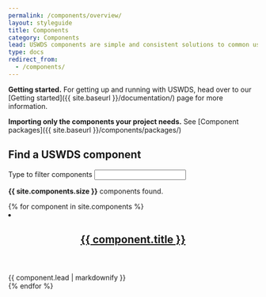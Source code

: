 ```yaml
---
permalink: /components/overview/
layout: styleguide
title: Components
category: Components
lead: USWDS components are simple and consistent solutions to common user interface needs.
type: docs
redirect_from:
  - /components/
---
```


**Getting started.** For getting up and running with USWDS, head over to our [Getting started]({{ site.baseurl }}/documentation/) page for more information.

**Importing only the components your project needs.** See [Component packages]({{ site.baseurl }}/components/packages/)

## Find a USWDS component

<div role="region" aria-atomic="true">
  <label for="icon-filter">Type to filter components</label>
  <input class="usa-input" id="icon-filter" class="usa-input" type="text" onkeyup="filter(this)"/>
  <p class="text-base margin-top-1" aria-live="polite"><span id="component-count"><strong>{{ site.components.size }}</strong> components found.</span></p>
</div>

<div class="usa-card-group flex-row margin-top-4">
{% for component in site.components %}
  <li
    class="usa-card site-component-card grid-col-6 tablet:grid-col-4 margin-bottom-2"
    role="region"
    aria-atomic="true"
    data-meta="{{ component.title }} {{ component.meta }}">
    <div class="usa-card__container">
      <header class="usa-card__header">
        <h2 class="usa-card__heading font-lang-lg"><a href="{{ component.url }}">{{ component.title }}</a></h2>
      </header>
      <div class="usa-card__body font-lang-sm">
        {{ component.lead | markdownify }}
      </div>
    </div>
  </li>
{% endfor %}

<script>
function filter(e){
    search = e.value.toLowerCase();
    document.querySelectorAll('.site-component-card').forEach(function(row){
        text = row.getAttribute("data-meta").toLowerCase();
        if(text.match(search)){
            row.classList.remove("display-none");
        } else {
            row.classList.add("display-none");
        }
    });
    componentCount = document.querySelectorAll('.site-component-card:not(.display-none)').length;
    var word = (componentCount === 1) ? "component" : "components";
    document.getElementById("component-count").innerHTML = `<strong>${componentCount}</strong> ${word} found.`
}
</script>